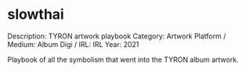 # slowthai

Description: TYRON artwork playbook 
Category: Artwork
Platform / Medium: Album
Digi / IRL: IRL
Year: 2021

Playbook of all the symbolism that went into the TYRON album artwork.